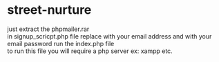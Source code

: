 # street-nurture
just extract the phpmailer.rar       
in signup_scricpt.php file replace <your email> with your email address and <password> with your email password
run the index.php file            
to run this file you will require a php server ex: xampp etc.                  
